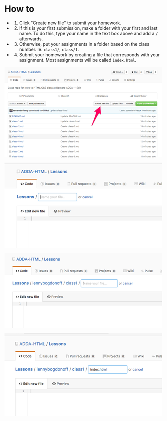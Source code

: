 # How to

- 1. Click "Create new file" to submit your homework.

- 2. If this is your first submission, make a folder with your first and last name. To do this, type your name in the text box above and add a `/` afterwards.

- 3. Otherwise, put your assignments in a folder based on the class number. Ie. `class1/`, `class/1`. 

- 4. Submit your homework by creating a file that corresponds with your assignment. Most assignments will be called `index.html`. 

![](https://github.com/ADDA-HTML/Lessons/blob/master/assignments/1newfile.png?raw=true)

![](https://github.com/ADDA-HTML/Lessons/blob/master/assignments/2namefile.png?raw=true)

![](https://github.com/ADDA-HTML/Lessons/blob/master/assignments/3folder.png?raw=true)

![](https://github.com/ADDA-HTML/Lessons/blob/master/assignments/4namefile.png?raw=true)
